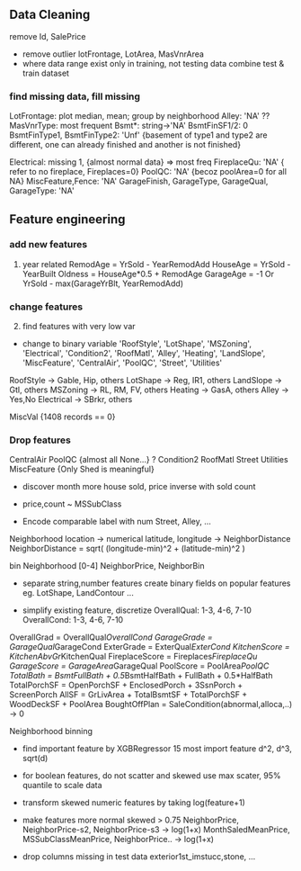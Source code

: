 ## Data Cleaning
remove Id, SalePrice
- remove outlier
lotFrontage, LotArea, MasVnrArea
- where data range exist only in training, not testing data
combine test & train dataset

### find missing data, fill missing
LotFrontage: plot median, mean; group by neighborhood
Alley: 'NA' ??
MasVnrType: most frequent
Bsmt*: string->'NA'
BsmtFinSF1/2: 0
BsmtFinType1, BsmtFinType2: 'Unf'
  {basement of type1 and type2 are different, one can already finished and another is not finished}

Electrical: missing 1, {almost normal data} => most freq
FireplaceQu: 'NA'
  { refer to no fireplace, Fireplaces=0}
PoolQC: 'NA'
  {becoz poolArea=0 for all NA}
MiscFeature,Fence: 'NA'
GarageFinish, GarageType, GarageQual, GarageType: 'NA'


## Feature engineering
### add new features
1. year related
RemodAge = YrSold - YearRemodAdd
HouseAge = YrSold - YearBuilt
Oldness = HouseAge*0.5 + RemodAge
GarageAge = -1 Or YrSold - max(GarageYrBlt, YearRemodAdd)

### change features
2. find features with very low var
- change to binary variable
'RoofStyle', 'LotShape', 'MSZoning', 'Electrical', 'Condition2', 'RoofMatl', 'Alley', 'Heating', 'LandSlope', 'MiscFeature', 'CentralAir', 'PoolQC', 'Street', 'Utilities'

RoofStyle -> Gable, Hip, others
LotShape -> Reg, IR1, others
LandSlope -> Gtl, others
MSZoning -> RL, RM, FV, others
Heating -> GasA, others
Alley -> Yes,No
Electrical -> SBrkr, others

MiscVal {1408 records == 0}

### Drop features
CentralAir
PoolQC {almost all None...} ?
Condition2
RoofMatl
Street
Utilities
MiscFeature {Only Shed is meaningful}


- discover month more house sold, price inverse with sold count
- price,count ~ MSSubClass

- Encode comparable label with num
Street, Alley, ...

Neighborhood location -> numerical latitude, longitude -> NeighborDistance
NeighborDistance = sqrt( (longitude-min)^2 + (latitude-min)^2 )

bin Neighborhood [0-4]
NeighborPrice, NeighborBin

- separate string,number features
create binary fields on popular features
eg. LotShape, LandContour ...

- simplify existing feature, discretize
OverallQual: 1-3, 4-6, 7-10
OverallCond: 1-3, 4-6, 7-10

OverallGrad = OverallQual*OverallCond
GarageGrade = GarageQual*GarageCond
ExterGrade = ExterQual*ExterCond
KitchenScore = KitchenAbvGr*KitchenQual
FireplaceScore = Fireplaces*FireplaceQu
GarageScore = GarageArea*GarageQual
PoolScore = PoolArea*PoolQC
TotalBath = BsmtFullBath + 0.5*BsmtHalfBath + FullBath + 0.5*HalfBath
TotalPorchSF = OpenPorchSF + EnclosedPorch + 3SsnPorch + ScreenPorch
AllSF = GrLivArea + TotalBsmtSF + TotalPorchSF + WoodDeckSF + PoolArea
BoughtOffPlan = SaleCondition(abnormal,alloca,..) -> 0

Neighborhood binning

- find important feature by XGBRegressor
15 most import feature
d^2, d^3, sqrt(d)

- for boolean features, do not scatter and skewed
use max scater, 95% quantile to scale data

- transform skewed numeric features by taking log(feature+1)
- make features more normal
skewed > 0.75
NeighborPrice, NeighborPrice-s2, NeighborPrice-s3 -> log(1+x)
MonthSaledMeanPrice, MSSubClassMeanPrice, NeighborPrice.. -> log(1+x)

- drop columns missing in test data
exterior1st_imstucc,stone, ...













